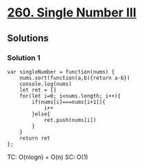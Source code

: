 # [260. Single Number III](https://leetcode.com/problems/single-number-iii/)

## Solutions

### Solution 1

```
var singleNumber = function(nums) {
    nums.sort(function(a,b){return a-b})
    console.log(nums)
    let ret = []
    for(let i=0; i<nums.length; i++){
        if(nums[i]===nums[i+1]){
            i++
        }else{
            ret.push(nums[i])
        }
    }
    return ret
};
```

TC: O(nlogn) + O(n)
SC: O(1)